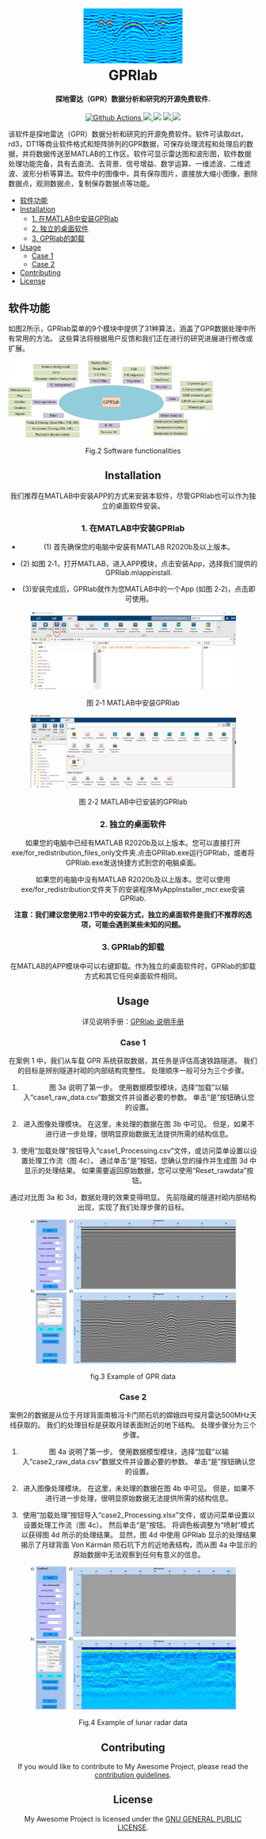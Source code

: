 <h1 align="center">
  <img src="https://raw.githubusercontent.com/erbiaoger/PicGo/main/20230404/202306061528806.jpg" alt="GPRlab" width="200">
      <br>GPRlab<br>
</h1>


<h4 align="center">探地雷达（GPR）数据分析和研究的开源免费软件.</h4>

<p align="center">
  <a href="https://github.com/xiongGPR/GPRlab/actions">
    <img src="https://img.shields.io/github/actions/workflow/status/xiongGPR/GPRlab/release.yml?branch=master&style=flat-square" alt="Github Actions">
  </a>
  <a href="https://goreportcard.com/report/github.com/xiongGPR/GPRlab">
    <img src="https://goreportcard.com/badge/github.com/xiongGPR/GPRlab?style=flat-square">
  </a>
  <img src="https://img.shields.io/github/go-mod/go-version/xiongGPR/GPRlab?style=flat-square">
  <a href="https://github.com/xiongGPR/GPRlab/releases">
    <img src="https://img.shields.io/github/release/xiongGPR/GPRlab/all.svg?style=flat-square">
  </a>
  <a href="https://github.com/xiongGPR/GPRlab/releases/tag/premium">
    <img src="https://img.shields.io/badge/release-Premium-00b4f0?style=flat-square">
  </a>
</p>

该软件是探地雷达（GPR）数据分析和研究的开源免费软件。软件可读取dzt，rd3，DT1等商业软件格式和矩阵排列的GPR数据，可保存处理流程和处理后的数据，并将数据传送至MATLAB的工作区。软件可显示雷达图和波形图，软件数据处理功能完备，具有去直流、去背景、信号增益、数学运算、一维滤波、二维滤波、波形分析等算法。软件中的图像中，具有保存图片，直接放大缩小图像，删除数据点，观测数据点，复制保存数据点等功能。


- [软件功能](#软件功能)
- [Installation](#installation)
  - [1. 在MATLAB中安装GPRlab](#1-在matlab中安装gprlab)
  - [2. 独立的桌面软件](#2-独立的桌面软件)
  - [3. GPRlab的卸载](#3-gprlab的卸载)
- [Usage](#usage)
  - [Case 1](#case-1)
  - [Case 2](#case-2)
- [Contributing](#contributing)
- [License](#license)


## 软件功能

如图2所示，GPRlab菜单的9个模块中提供了31种算法，涵盖了GPR数据处理中所有常用的方法。 这些算法将根据用户反馈和我们正在进行的研究进展进行修改或扩展。

![image-20230606150105747](https://raw.githubusercontent.com/erbiaoger/PicGo/main/20230404/202306061501783.png)

<center> Fig.2 Software functionalities

## Installation

我们推荐在MATLAB中安装APP的方式来安装本软件，尽管GPRlab也可以作为独立的桌面软件安装。

### 1. 在MATLAB中安装GPRlab

- (1) 首先确保您的电脑中安装有MATLAB R2020b及以上版本。

- (2) 如图 2‑1，打开MATLAB，进入APP模块，点击安装App，选择我们提供的GPRlab.mlappinstall.

- (3)安装完成后，GPRlab就作为您MATLAB中的一个App (如图 2‑2)，点击即可使用。

![image-20230601150731047](https://raw.githubusercontent.com/erbiaoger/PicGo/main/20230404/202306011507190.png)

<center> 图 2‑1  MATLAB中安装GPRlab


![image-20230601150835834](https://raw.githubusercontent.com/erbiaoger/PicGo/main/20230404/202306011508880.png)

<center> 图 2‑2 MATLAB中已安装的GPRlab


### 2. 独立的桌面软件

如果您的电脑中已经有MATLAB R2020b及以上版本。您可以直接打开exe/for_redistribution_files_only文件夹.点击GPRlab.exe运行GPRlab，或者将GPRlab.exe发送快捷方式到您的电脑桌面。

如果您的电脑中没有MATLAB R2020b及以上版本。您可以使用exe/for_redistribution文件夹下的安装程序MyAppInstaller_mcr.exe安装 GPRlab.

**注意：我们建议您使用2.1节中的安装方式，独立的桌面软件是我们不推荐的选项，可能会遇到某些未知的问题。**

### 3. GPRlab的卸载

在MATLAB的APP模块中可以右键卸载。作为独立的桌面软件时，GPRlab的卸载方式和其它任何桌面软件相同。

## Usage

详见说明手册：[GPRlab 说明手册](https://github.com/xiongGPR/GPRlab/blob/main/docs/GPRlab%E7%94%A8%E6%88%B7%E6%89%8B%E5%86%8C-%E4%B8%AD%E6%96%87.pdf)

### Case 1

在案例 1 中，我们从车载 GPR 系统获取数据，其任务是评估高速铁路隧道。 我们的目标是辨别隧道衬砌的内部结构完整性。 处理顺序一般可分为三个步骤。

1) 图 3a 说明了第一步。 使用数据模型模块，选择“加载”以输入“case1_raw_data.csv”数据文件并设置必要的参数。 单击“是”按钮确认您的设置。

2) 进入图像处理模块。 在这里，未处理的数据在图 3b 中可见。 但是，如果不进行进一步处理，很明显原始数据无法提供所需的结构信息。

3) 使用“加载处理”按钮导入“case1_Processing.csv”文件，或访问菜单设置以设置处理工作流（图 4c）。 通过单击“是”按钮，您确认您的操作并生成图 3d 中显示的处理结果。 如果需要返回原始数据，您可以使用“Reset_rawdata”按钮。

通过对比图 3a 和 3d，数据处理的效果变得明显。 先前隐藏的隧道衬砌内部结构出现，实现了我们处理步骤的目标。

![image-20230606145706692](https://raw.githubusercontent.com/erbiaoger/PicGo/main/20230404/202306061457771.png)

<center> fig.3  Example of GPR data




### Case 2

案例2的数据是从位于月球背面南极冯卡门陨石坑的嫦娥四号探月雷达500MHz天线获取的。 我们的处理目标是获取月球表面附近的地下结构。 处理步骤分为三个步骤。

1) 图 4a 说明了第一步。 使用数据模型模块，选择“加载”以输入“case2_raw_data.csv”数据文件并设置必要的参数。 单击“是”按钮确认您的设置。

2) 进入图像处理模块。 在这里，未处理的数据在图 4b 中可见。 但是，如果不进行进一步处理，很明显原始数据无法提供所需的结构信息。

3) 使用“加载处理”按钮导入“case2_Processing.xlsx”文件，或访问菜单设置以设置处理工作流（图 4c）。 然后单击“是”按钮。 将调色板调整为“喷射”模式以获得图 4d 所示的处理结果。
   显然，图 4d 中使用 GPRlab 显示的处理结果揭示了月球背面 Von Kármán 陨石坑下方的近地表结构，而从图 4a 中显示的原始数据中无法观察到任何有意义的信息。

![image-20230606145931158](https://raw.githubusercontent.com/erbiaoger/PicGo/main/20230404/202306061459216.png)

<center> Fig.4 Example of lunar radar data

## Contributing

If you would like to contribute to My Awesome Project, please read the [contribution guidelines](tauri://localhost/CONTRIBUTING.md).

## License

My Awesome Project is licensed under the [GNU GENERAL PUBLIC LICENSE](https://github.com/xiongGPR/GPRlab/blob/main/LICENSE).





